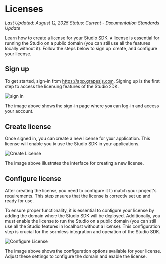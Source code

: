 # Licenses

_Last Updated: August 12, 2025_
_Status: Current - Documentation Standards Update_

Learn how to create a license for your Studio SDK. A license is essential for running the Studio on a public domain (you can still use all the features locally without it). Follow the steps below to sign up, create, and configure your license.

## Sign up

To get started, sign-in from https://app.grapesjs.com. Signing up is the first step to access the licensing features of the Studio SDK.

![sign in](https://app.grapesjs.com/docs-sdk/assets/images/sign-in-d05017d8d9ff13117fe7cf64f2a356c1.png)

The image above shows the sign-in page where you can log-in and access your account.

## Create license

Once signed in, you can create a new license for your application. This license will enable you to use the Studio SDK in your applications.

![Create License](https://app.grapesjs.com/docs-sdk/assets/images/create-license-a12e32e94ffb7bce06cea6a123f436a4.png)

The image above illustrates the interface for creating a new license.

## Configure license

After creating the license, you need to configure it to match your project's requirements. This step ensures that the license is correctly set up and ready for use.

To ensure proper functionality, it is essential to configure your license by adding the domain where the Studio SDK will be deployed. Additionally, you must enable the license to run the Studio on a public domain (you can still use all the Studio features in localhost without a license). This configuration step is crucial for the seamless integration and operation of the Studio SDK.

![Configure License](https://app.grapesjs.com/docs-sdk/assets/images/configure-license-950315475904289a0ffcd79c5ed32075.png)

The image above shows the configuration options available for your license. Adjust these settings to configure the domain and enable the license.
